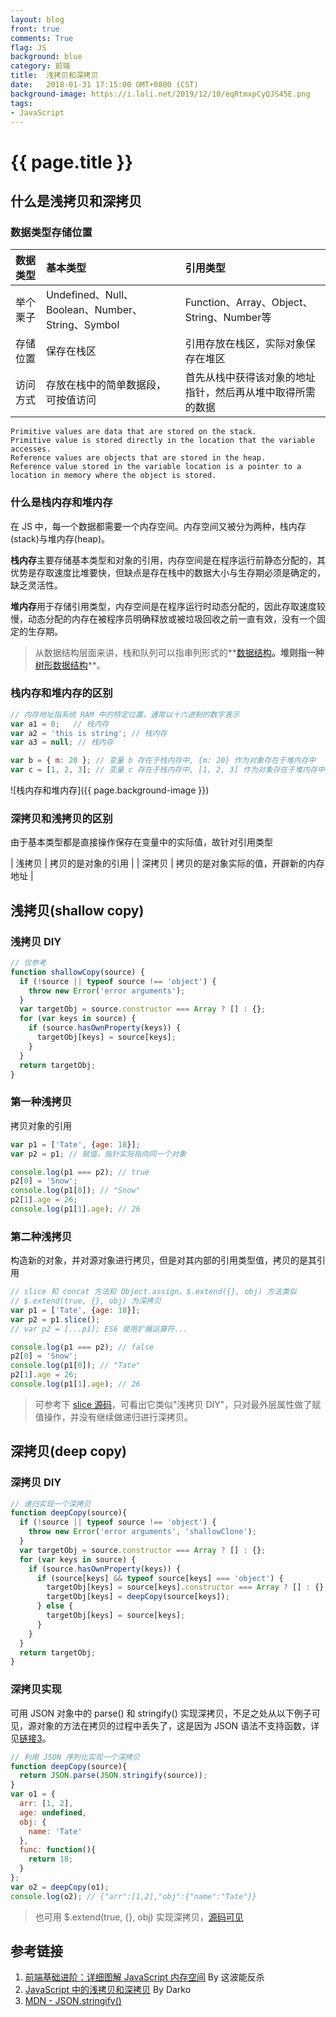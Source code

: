 ```yaml
---
layout: blog
front: true
comments: True
flag: JS
background: blue
category: 前端
title:  浅拷贝和深拷贝
date:   2018-01-31 17:15:00 GMT+0800 (CST)
background-image: https://i.loli.net/2019/12/10/eqRtmxpCyQJS45E.png
tags:
- JavaScript
---
```

# {{ page.title }}

## 什么是浅拷贝和深拷贝

### 数据类型存储位置

| 数据类型 | 基本类型 | 引用类型 |
|:-------------|:------------|:-------------|
| 举个栗子 | Undefined、Null、Boolean、Number、String、Symbol |  Function、Array、Object、String、Number等 |
| 存储位置 | 保存在栈区 | 引用存放在栈区，实际对象保存在堆区 |
| 访问方式 | 存放在栈中的简单数据段，可按值访问 | 首先从栈中获得该对象的地址指针，然后再从堆中取得所需的数据 |

```TEXT
Primitive values are data that are stored on the stack.
Primitive value is stored directly in the location that the variable accesses.
Reference values are objects that are stored in the heap.
Reference value stored in the variable location is a pointer to a location in memory where the object is stored.
```

### 什么是栈内存和堆内存

在 JS 中，每一个数据都需要一个内存空间。内存空间又被分为两种，栈内存(stack)与堆内存(heap)。

**栈内存**主要存储基本类型和对象的引用，内存空间是在程序运行前静态分配的，其优势是存取速度比堆要快，但缺点是存在栈中的数据大小与生存期必须是确定的，缺乏灵活性。

**堆内存**用于存储引用类型，内存空间是在程序运行时动态分配的，因此存取速度较慢，动态分配的内存在被程序员明确释放或被垃圾回收之前一直有效，没有一个固定的生存期。

> 从数据结构层面来讲，栈和队列可以指串列形式的**[数据结构](https://segmentfault.com/a/1190000004305771)**。堆则指一种**[树形数据结构](https://zh.wikipedia.org/wiki/%E5%A0%86_(%E6%95%B0%E6%8D%AE%E7%BB%93%E6%9E%84))**。

### 栈内存和堆内存的区别

```js
// 内存地址指系统 RAM 中的特定位置，通常以十六进制的数字表示
var a1 = 0;   // 栈内存
var a2 = 'this is string'; // 栈内存
var a3 = null; // 栈内存

var b = { m: 20 }; // 变量 b 存在于栈内存中, {m: 20} 作为对象存在于堆内存中
var c = [1, 2, 3]; // 变量 c 存在于栈内存中, [1, 2, 3] 作为对象存在于堆内存中
```

![栈内存和堆内存]({{ page.background-image }})

### 深拷贝和浅拷贝的区别

由于基本类型都是直接操作保存在变量中的实际值，故针对引用类型

| 浅拷贝 | 拷贝的是对象的引用 |
| 深拷贝 | 拷贝的是对象实际的值，开辟新的内存地址 |

## 浅拷贝(shallow copy)

### 浅拷贝 DIY

```js
// 仅参考
function shallowCopy(source) {
  if (!source || typeof source !== 'object') {
    throw new Error('error arguments');
  }
  var targetObj = source.constructor === Array ? [] : {};
  for (var keys in source) {
    if (source.hasOwnProperty(keys)) {
      targetObj[keys] = source[keys];
    }
  }
  return targetObj;
}
```

### 第一种浅拷贝

拷贝对象的引用

```js
var p1 = ['Tate', {age: 18}];
var p2 = p1; // 赋值，指针实际指向同一个对象

console.log(p1 === p2); // true
p2[0] = 'Snow';
console.log(p1[0]); // "Snow"
p2[1].age = 26;
console.log(p1[1].age); // 26
```

### 第二种浅拷贝

构造新的对象，并对源对象进行拷贝，但是对其内部的引用类型值，拷贝的是其引用

```js
// slice 和 concat 方法和 Object.assign、$.extend({}, obj) 方法类似
// $.extend(true, {}, obj) 为深拷贝
var p1 = ['Tate', {age: 18}];
var p2 = p1.slice();
// var p2 = [...p1]; ES6 使用扩展运算符...

console.log(p1 === p2); // false
p2[0] = 'Snow';
console.log(p1[0]); // "Tate"
p2[1].age = 26;
console.log(p1[1].age); // 26
```

> 可参考下 [slice 源码](https://github.com/v8/v8/blob/ad82a40509c5b5b4680d4299c8f08d6c6d31af3c/src/js/array.js)，可看出它类似"浅拷贝 DIY"，只对最外层属性做了赋值操作，并没有继续做递归进行深拷贝。

## 深拷贝(deep copy)

### 深拷贝 DIY

```js
// 递归实现一个深拷贝
function deepCopy(source){
  if (!source || typeof source !== 'object') {
    throw new Error('error arguments', 'shallowClone');
  }
  var targetObj = source.constructor === Array ? [] : {};
  for (var keys in source) {
    if (source.hasOwnProperty(keys)) {
      if (source[keys] && typeof source[keys] === 'object') {
        targetObj[keys] = source[keys].constructor === Array ? [] : {};
        targetObj[keys] = deepCopy(source[keys]);
      } else {
        targetObj[keys] = source[keys];
      }
    }
  }
  return targetObj;
}
```

### 深拷贝实现

可用 JSON 对象中的 parse() 和 stringify() 实现深拷贝，不足之处从以下例子可见，源对象的方法在拷贝的过程中丢失了，这是因为 JSON 语法不支持函数，详见[链接3](https://developer.mozilla.org/zh-CN/docs/Web/JavaScript/Reference/Global_Objects/JSON/stringify)。

```js
// 利用 JSON 序列化实现一个深拷贝
function deepCopy(source){
  return JSON.parse(JSON.stringify(source));
}
var o1 = {
  arr: [1, 2],
  age: undefined,
  obj: {
    name: 'Tate'
  },
  func: function(){
    return 18;
  }
};
var o2 = deepCopy(o1);
console.log(o2); // {"arr":[1,2],"obj":{"name":"Tate"}}
```

> 也可用 $.extend(true, {}, obj) 实现深拷贝，[源码可见](https://github.com/jquery/jquery/blob/1472290917f17af05e98007136096784f9051fab/src/core.js#L121)

## 参考链接

1. [前端基础进阶：详细图解 JavaScript 内存空间](https://juejin.im/entry/589c29a9b123db16a3c18adf) By 这波能反杀
1. [JavaScript 中的浅拷贝和深拷贝](https://segmentfault.com/a/1190000008637489) By Darko
1. [MDN - JSON.stringify()](https://developer.mozilla.org/zh-CN/docs/Web/JavaScript/Reference/Global_Objects/JSON/stringify)
